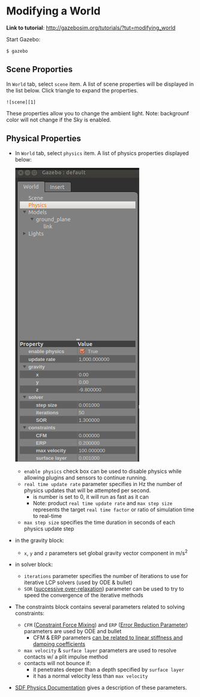 # Modifying a World

**Link to tutorial**: http://gazebosim.org/tutorials/?tut=modifying_world

Start Gazebo:

```
$ gazebo
```

## Scene Proporties

In `World` tab, select `scene` item. A list of scene properties will be displayed in the list below. Click triangle to expand the properties.

    ![scene][1]

These properties allow you to change the ambient light. Note: backgrounf color will not change if the Sky is enabled.

## Physical Properties

- In `World` tab, select `physics` item.  A list of physics properties displayed below:
    
    ![physical][2]
    
    - `enable physics` check box can be used to disable physics while allowing plugins and sensors to continue running.
    - `real time update rate` parameter specifies in Hz the number of physics updates that will be attempted per second.
        - is number is set to 0, it will run as fast as it can
        - Note: product `real time update rate` and `max step size` represents the target `real time factor` or ratio of simulation time to real-time
    - `max step size` specifies the time duration in seconds of each physics update step
- in the gravity block:
    - `x`, `y` and `z` parameters set global gravity vector component in m/s<sup>2</sup>
- in solver block:
    - `iterations` parameter specifies the number of iterations to use for iterative LCP solvers (used by ODE & bullet)
    - `SOR` ([successive over-relaxation][3]) parameter can be used to try to speed the convergence of the iterative methods
- The constraints block contains several parameters related to solving constraints:
    - `CFM` ([Constraint Force Mixing][4]) and `ERP` ([Error Reduction Parameter][5]) parameters are used by ODE and bullet
        - CFM & ERP parameters [can be related to linear stiffness and damping coefficients][6]
    - `max velocity` & `surface layer` parameters are used to resolve contacts w/ a plit impulse method
    - contacts will not bounce if:
        - it penetrates deeper than a depth specified by `surface layer`
        - it has a normal velocity less than `max velocity`
- [SDF Physics Documentation][7] gives a description of these parameters.    

[1]: images/scene_prop.png
[2]: images/physics_prop.png
[3]: http://en.wikipedia.org/wiki/Successive_over-relaxation
[4]: http://ode-wiki.org/wiki/index.php?title=Manual:_Concepts#Constraint_Force_Mixing_.28CFM.29
[5]: http://ode-wiki.org/wiki/index.php?title=Manual:_Concepts#Joint_error_and_the_Error_Reduction_Parameter_.28ERP.29
[6]: http://ode-wiki.org/wiki/index.php?title=Manual:_Concepts#How_To_Use_ERP_and_CFM
[7]: http://osrf-distributions.s3.amazonaws.com/sdformat/api/dev.html#physics12
